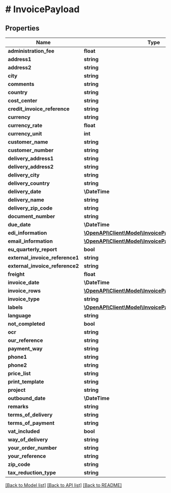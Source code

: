 # # InvoicePayload

## Properties

Name | Type | Description | Notes
------------ | ------------- | ------------- | -------------
**administration_fee** | **float** |  | [optional]
**address1** | **string** |  | [optional]
**address2** | **string** |  | [optional]
**city** | **string** |  | [optional]
**comments** | **string** |  | [optional]
**country** | **string** |  | [optional]
**cost_center** | **string** |  | [optional]
**credit_invoice_reference** | **string** |  | [optional]
**currency** | **string** |  | [optional]
**currency_rate** | **float** |  | [optional]
**currency_unit** | **int** |  | [optional]
**customer_name** | **string** |  | [optional]
**customer_number** | **string** |  |
**delivery_address1** | **string** |  | [optional]
**delivery_address2** | **string** |  | [optional]
**delivery_city** | **string** |  | [optional]
**delivery_country** | **string** |  | [optional]
**delivery_date** | **\DateTime** |  | [optional]
**delivery_name** | **string** |  | [optional]
**delivery_zip_code** | **string** |  | [optional]
**document_number** | **string** |  | [optional]
**due_date** | **\DateTime** |  | [optional]
**edi_information** | [**\OpenAPI\Client\Model\InvoicePayloadEDIInformation**](InvoicePayloadEDIInformation.md) |  | [optional]
**email_information** | [**\OpenAPI\Client\Model\InvoicePayloadEmailInformation**](InvoicePayloadEmailInformation.md) |  | [optional]
**eu_quarterly_report** | **bool** |  | [optional]
**external_invoice_reference1** | **string** |  | [optional]
**external_invoice_reference2** | **string** |  | [optional]
**freight** | **float** |  | [optional]
**invoice_date** | **\DateTime** |  | [optional]
**invoice_rows** | [**\OpenAPI\Client\Model\InvoicePayloadInvoiceRow[]**](InvoicePayloadInvoiceRow.md) |  | [optional]
**invoice_type** | **string** |  | [optional]
**labels** | [**\OpenAPI\Client\Model\InvoicePayloadLabel[]**](InvoicePayloadLabel.md) |  | [optional]
**language** | **string** |  | [optional]
**not_completed** | **bool** |  | [optional]
**ocr** | **string** |  | [optional]
**our_reference** | **string** |  | [optional]
**payment_way** | **string** |  | [optional]
**phone1** | **string** |  | [optional]
**phone2** | **string** |  | [optional]
**price_list** | **string** |  | [optional]
**print_template** | **string** |  | [optional]
**project** | **string** |  | [optional]
**outbound_date** | **\DateTime** |  | [optional]
**remarks** | **string** |  | [optional]
**terms_of_delivery** | **string** |  | [optional]
**terms_of_payment** | **string** |  | [optional]
**vat_included** | **bool** |  | [optional]
**way_of_delivery** | **string** |  | [optional]
**your_order_number** | **string** |  | [optional]
**your_reference** | **string** |  | [optional]
**zip_code** | **string** |  | [optional]
**tax_reduction_type** | **string** |  | [optional]

[[Back to Model list]](../../README.md#models) [[Back to API list]](../../README.md#endpoints) [[Back to README]](../../README.md)

